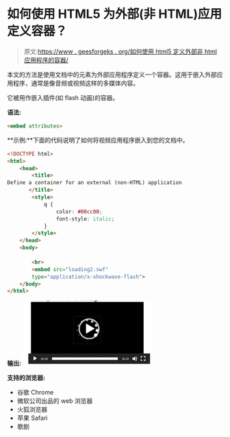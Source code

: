 # 如何使用 HTML5 为外部(非 HTML)应用定义容器？

> 原文:[https://www . geesforgeks . org/如何使用 html5 定义外部非 html 应用程序的容器/](https://www.geeksforgeeks.org/how-to-define-a-container-for-an-external-non-html-application-using-html5/)

本文的方法是使用文档中的<embed>元素为外部应用程序定义一个容器。这用于嵌入外部应用程序，通常是像音频或视频这样的多媒体内容。

它被用作嵌入插件(如 flash 动画)的容器。

**语法:**

```html
<embed attributes>
```

**示例:**下面的代码说明了如何将视频应用程序嵌入到您的文档中。

```html
<!DOCTYPE html> 
<html> 
    <head> 
        <title>
Define a container for an external (non-HTML) application
       </title> 
        <style> 
            q { 
                color: #00cc00; 
                font-style: italic; 
            } 
        </style> 
    </head> 
    <body> 

        <br> 
        <embed src="loading2.swf"
        type="application/x-shockwave-flash"> 
    </body> 
</html>
```

**输出:**
![](img/ef08231e7db02f032cb0663c20d720c2.png)

**支持的浏览器:**

*   谷歌 Chrome
*   微软公司出品的 web 浏览器
*   火狐浏览器
*   苹果 Safari
*   歌剧